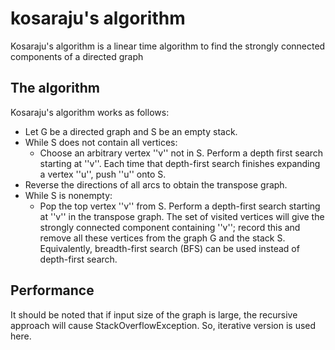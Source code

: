 kosaraju's algorithm
====================

Kosaraju's algorithm is a linear time algorithm to find the strongly connected components of a directed graph

The algorithm
-------------
Kosaraju's algorithm works as follows:
* Let G be a directed graph and S be an empty stack.
* While S does not contain all vertices:
  * Choose an arbitrary vertex ''v'' not in S. Perform a depth first search starting at ''v''. Each time that depth-first search finishes expanding a vertex ''u'', push ''u'' onto S.
* Reverse the directions of all arcs to obtain the transpose graph.
* While S is nonempty:
  * Pop the top vertex ''v'' from S. Perform a depth-first search starting at ''v'' in the transpose graph. The set of visited vertices will give the strongly connected component containing ''v''; record this and remove all these vertices from the graph G and the stack S. Equivalently, breadth-first search (BFS) can be used instead of depth-first search.

Performance
-----------
It should be noted that if input size of the graph is large, the recursive approach will cause StackOverflowException. So, iterative version is used here.
